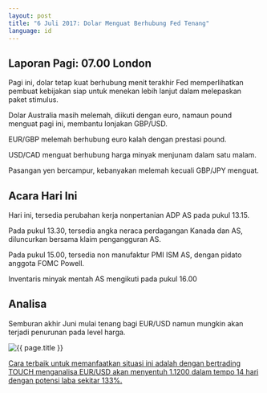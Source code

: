 ```yaml
---
layout: post
title: "6 Juli 2017: Dolar Menguat Berhubung Fed Tenang"
language: id
---
```

## Laporan Pagi: 07.00 London

Pagi ini, dolar tetap kuat berhubung menit terakhir Fed memperlihatkan pembuat kebijakan siap untuk menekan lebih lanjut dalam melepaskan paket stimulus.

Dolar Australia masih melemah, diikuti dengan euro, namaun pound menguat pagi ini, membantu lonjakan GBP/USD.

EUR/GBP melemah berhubung euro kalah dengan prestasi pound.

USD/CAD menguat berhubung harga minyak menjunam dalam satu malam.

Pasangan yen bercampur, kebanyakan melemah kecuali GBP/JPY menguat.

## Acara Hari Ini

Hari ini, tersedia perubahan kerja nonpertanian ADP AS pada pukul 13.15.

Pada pukul 13.30, tersedia angka neraca perdagangan Kanada dan AS, diluncurkan bersama klaim pengangguran AS.

Pada pukul 15.00, tersedia non manufaktur PMI ISM AS, dengan pidato anggota FOMC Powell.  

Inventaris minyak mentah AS mengikuti pada pukul 16.00

## Analisa

Semburan akhir Juni mulai tenang bagi EUR/USD namun mungkin akan terjadi penurunan pada level harga.  

<img src="{{ site.url }}/images/id-06-july-17.png" alt="{{ page.title }}" title="{{ page.title }}">

<a href="%LINK%%?currency=USD& market=forex&underlying=frxEURUSD&formname=touchnotouch&duration_amount=14&duration_units=d&amount=10&amount_type=payout&expiry_type=duration&barrier=1.12" target="_blank">Cara terbaik untuk memanfaatkan situasi ini adalah dengan bertrading TOUCH menganalisa EUR/USD akan menyentuh 1.1200 dalam tempo 14 hari dengan potensi laba sekitar 133%.</a>